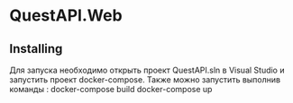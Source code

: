# QuestAPI.Web
## Installing
Для запуска необходимо открыть проект QuestAPI.sln в Visual Studio и запустить проект docker-compose.
Также можно запустить выполнив команды :
docker-compose build
docker-compose up
